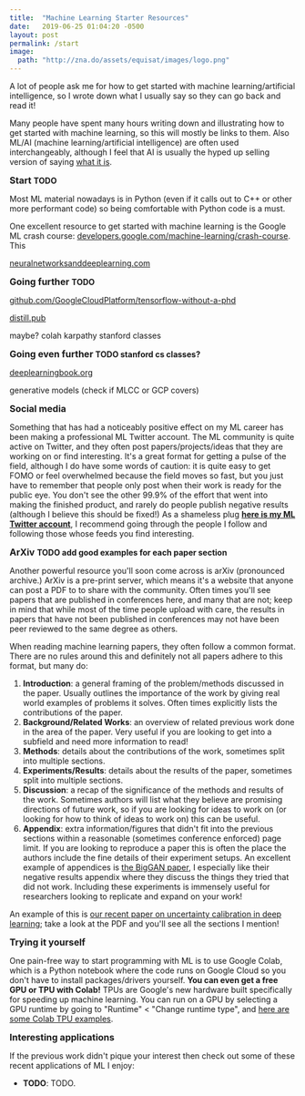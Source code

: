 ```yaml
---
title:  "Machine Learning Starter Resources"
date:   2019-06-25 01:04:20 -0500
layout: post
permalink: /start
image:
  path: "http://zna.do/assets/equisat/images/logo.png"
---
```


A lot of people ask me for how to get started with machine learning/artificial intelligence, so I wrote down what I usually say so they can go back and read it!

<style>
#site-title {
  color: #fafafa;
}
#hero-image {
  background-image: url("/assets/start/images/thesis_zacknet.png");
}
.section-title {
  font-size: 16px;
}
</style>

<link rel="stylesheet" href="/assets/css/input.css">

<p>Many people have spent many hours writing down and illustrating how to get started with machine learning, so this will mostly be links to them. Also ML/AI (machine learning/artificial intelligence) are often used interchangeably, although I feel that AI is usually the hyped up selling version of saying <a href="https://xkcd.com/1838/" target="_blank">what it is</a>.</p>

<b class="section-title">Start</b>
<b>TODO</b>
<p>Most ML material nowadays is in Python (even if it calls out to C++ or other more performant code) so being comfortable with Python code is a must.</p>
<p>One excellent resource to get started with machine learning is the Google ML crash course: <a href="https://developers.google.com/machine-learning/crash-course" target="_blank">developers.google.com/machine-learning/crash-course</a>. This </p>
<p><a href="http://neuralnetworksanddeeplearning.com" target="_blank">neuralnetworksanddeeplearning.com</a></p>

<b class="section-title">Going further</b>
<b>TODO</b>
<p><a href="https://github.com/GoogleCloudPlatform/tensorflow-without-a-phd" target="_blank">github.com/GoogleCloudPlatform/tensorflow-without-a-phd</a></p>
<p><a href="https://distill.pub/" target="_blank">distill.pub</a></p>
maybe? colah karpathy
stanford classes

<b class="section-title">Going even further</b>
<b>TODO stanford cs classes?</b>
<p><a href="https://www.deeplearningbook.org" target="_blank">deeplearningbook.org</a></p>
<p>generative models (check if MLCC or GCP covers)</p>

<b class="section-title">Social media</b>
<p>Something that has had a noticeably positive effect on my ML career has been making a professional ML Twitter account. The ML community is quite active on Twitter, and they often post papers/projects/ideas that they are working on or find interesting. It's a great format for getting a pulse of the field, although I do have some words of caution: it is quite easy to get FOMO or feel overwhelmed because the field moves so fast, but you just have to remember that people only post when their work is ready for the public eye. You don't see the other 99.9% of the effort that went into making the finished product, and rarely do people publish negative results (although I believe this should be fixed!) As a shameless plug <b><a href="https://twitter.com/zacharynado" target="_blank">here is my ML Twitter account</a></b>, I recommend going through the people I follow and following those whose feeds you find interesting.</p>

<b class="section-title">ArXiv</b>
<b>TODO add good examples for each paper section</b>
<p>Another powerful resource you'll soon come across is arXiv (pronounced archive.) ArXiv is a pre-print server, which means it's a website that anyone can post a PDF to to share with the community. Often times you'll see papers that are published in conferences here, and many that are not; keep in mind that while most of the time people upload with care, the results in papers that have not been published in conferences may not have been peer reviewed to the same degree as others.</p>

<p>When reading machine learning papers, they often follow a common format. There are no rules around this and definitely not all papers adhere to this format, but many do:</p>
<ol>
<li><b>Introduction</b>: a general framing of the problem/methods discussed in the paper. Usually outlines the importance of the work by giving real world examples of problems it solves. Often times explicitly lists the contributions of the paper.</li>
<li><b>Background/Related Works</b>: an overview of related previous work done in the area of the paper. Very useful if you are looking to get into a subfield and need more information to read!</li>
<li><b>Methods</b>: details about the contributions of the work, sometimes split into multiple sections.</li>
<li><b>Experiments/Results</b>: details about the results of the paper, sometimes split into multiple sections.</li>
<li><b>Discussion</b>: a recap of the significance of the methods and results of the work. Sometimes authors will list what they believe are promising directions of future work, so if you are looking for ideas to work on (or looking for how to think of ideas to work on) this can be useful.</li>
<li><b>Appendix</b>: extra information/figures that didn't fit into the previous sections within a reasonable (sometimes conference enforced) page limit. If you are looking to reproduce a paper this is often the place the authors include the fine details of their experiment setups. An excellent example of appendices is <a href="https://arxiv.org/abs/1809.11096" target="_blank">the BigGAN paper</a>, I especially like their negative results appendix where they discuss the things they tried that did not work. Including these experiments is immensely useful for researchers looking to replicate and expand on your work!</li>
</ol>
<p>An example of this is <a href="https://arxiv.org/abs/1906.02530" target="_blank">our recent paper on uncertainty calibration in deep learning</a>; take a look at the PDF and you'll see all the sections I mention!</p>

<b class="section-title">Trying it yourself</b>
<p>One pain-free way to start programming with ML is to use Google Colab, which is a Python notebook where the code runs on Google Cloud so you don't have to install packages/drivers yourself. <b>You can even get a free GPU or TPU with Colab!</b> TPUs are Google's new hardware built specifically for speeding up machine learning. You can run on a GPU by selecting a GPU runtime by going to "Runtime" < "Change runtime type", and <a href="https://cloud.google.com/tpu/docs/colabs" target="_blank">here are some Colab TPU examples</a>.</p>

<b class="section-title">Interesting applications</b>
<p>If the previous work didn't pique your interest then check out some of these recent applications of ML I enjoy:</p>
<ul>
<li><b>TODO</b>: TODO.</li>
</ul>
